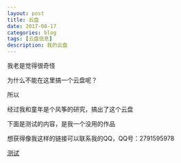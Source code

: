 ```yaml
---
layout: post
title: 云盘
date: 2017-08-17
categories: blog
tags: [云盘信息]
description: 我的云盘
---
```

我老是觉得很奇怪

为什么不能在这里搞一个云盘呢？

所以

经过我和童年是个风筝的研究，搞出了这个云盘

下面是测试的内容，是我一个没用的作品

想获得像我这样的链接可以联系我的QQ，QQ号：2791595978

[测试](https://raw.githubusercontent.com/a2791595978/a2791595978.github.io/master/WebFile/%E5%8F%98%E6%BB%91%E7%A8%BD.sb2)
